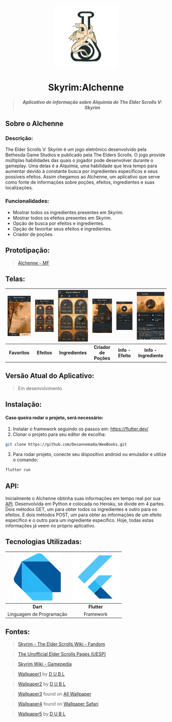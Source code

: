 <p align="center"><img src="alchemy/assets/logo.png" width="200"></p>
<h1 align="center">Skyrim:Alchenne</h1>

> <h5 align="center">Aplicativo de informação sobre Alquimia de The Elder Scrolls V: Skyrim</h5>

## Sobre o Alchenne

### Descrição:
The Elder Scrolls V: Skyrim é um jogo eletrônico desenvolvido pela Bethesda Game Studios e publicado pela The Elders Scrolls. O jogo provide múltiplas habilidades das quais o jogador pode desenvolver durante o gameplay. Uma delas é a Alquimia, uma habilidade que leva tempo para aumentar devido à constante busca por ingredientes específicos e seus possíveis efeitos. Assim chegamos ao Alchenne, um aplicativo que serve como fonte de informações sobre poções, efeitos, ingredientes e suas localizações.

### Funcionalidades:
* Mostrar todos os ingredientes presentes em Skyrim.
* Mostrar todos os efeitos presentes em Skyrim.
* Opção de busca por efeitos e ingredientes.
* Opção de favoritar seus efeitos e ingredientes.
* Criador de poções.

## Prototipação:
> <a href="https://xd.adobe.com/view/67caac85-ab91-4460-4a20-c2973122c3d3-11fb/">Alchenne - MF</a>

## Telas:
| <img src="/readme/1.jpg" width="150">  | <img src="/readme/2.jpg" width="150">  | <img src="/readme/3.jpg" width="150"> | <img src="/readme/4.jpg" width="150"> | <img src="/readme/5.jpg" width="150"> | <img src="/readme/6.jpg" width="150">
| :----------------------: | :----------------------: | :----------------------: | :----------------------: | :----------------------: | :----------------------: |
| **Favoritos**            | **Efeitos**              | **Ingredientes**         | **Criador de Poções**    | **Info - Efeito**        | **Info - Ingrediente**   |

## Versão Atual do Aplicativo:
> Em desenvolvimento

## Instalação:
#### Caso queira rodar o projeto, será necessário: 
1. Instalar o framework seguindo os passos em: https://flutter.dev/
2. Clonar o projeto para seu editor de escolha:
```sh
git clone https://github.com/Desannemada/WeeBooks.git
```
3. Para rodar  projeto, conecte seu dispositivo android ou emulador e utilize o comando:
```sh
flutter run
```

## API:
Inicialmente o Alchenne obtinha suas informações em tempo real por sua <a href="https://github.com/Desannemada/Alchenne/blob/master/pyAlchemy/main.py">API</a>. Desenvolvida em Python e colocada no Heroku, se divide em 4 partes. Dois métodos GET, um para obter todos os ingredientes e outro para os efeitos. E dois métodos POST, um para obter as informações de um efeito específico e o outro para um ingrediente especifíco. Hoje, todas estas informações já veem no próprio aplicativo.

## Tecnologias Utilizadas:
| <img src="/readme/dart.png" width="150">  | <img src="/readme/flutter.png" width="150">  |
| :----------------------: | :----------------------: |
| **Dart**                 | **Flutter**              |
| Linguagem de Programação | Framework                |

## Fontes:
> <a href="https://elderscrolls.fandom.com/wiki/Ingredients_(Skyrim)">Skyrim - The Elder Scrolls Wiki - Fandom</a>

> <a href="https://en.uesp.net/wiki/Skyrim:Alchemy_Effects">The Unofficial Elder Scrolls Pages (UESP)</a>

> <a href="https://skyrim.gamepedia.com/Category:Ingredient_images">Skyrim Wiki - Gamepedia</a>

> <a href="https://www.flickr.com/photos/106746736@N06/31136037851">Wallpaper1</a> by <a href="https://www.flickr.com/photos/106746736@N06/">D U B L</a>

> <a href="https://www.flickr.com/photos/106746736@N06/30350009903">Wallpaper2</a> by <a href="https://www.flickr.com/photos/106746736@N06/">D U B L</a>

> <a href="https://www.allwallpaper.in/the-elder-scrolls-v-skyrim-landscapes-multiscreen-panorama-wallpaper-15110.html">Wallpaper3</a> found on <a href="https://www.allwallpaper.in/">All Wallpaper</a>

> <a href="https://wallpapersafari.com/w/RLsk0M">Wallpaper4</a> found on <a href="https://wallpapersafari.com/">Wallpaper Safari</a>

> <a href="https://www.flickr.com/photos/106746736@N06/31561425935">Wallpaper5</a> by <a href="https://www.flickr.com/photos/106746736@N06/">D U B L</a>
